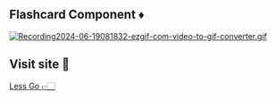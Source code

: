 ## Flashcard Component ♦️

[![Recording2024-06-19081832-ezgif-com-video-to-gif-converter.gif](https://i.postimg.cc/V6wHrq9q/Recording2024-06-19081832-ezgif-com-video-to-gif-converter.gif)](https://postimg.cc/Y4XxTms0)

## Visit site 📸

[Less Go 👉🏻](https://flashcard21.netlify.app/)
